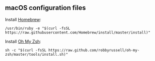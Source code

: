 ## macOS configuration files
Install [Homebrew](https://brew.sh/):
```
/usr/bin/ruby -e "$(curl -fsSL https://raw.githubusercontent.com/Homebrew/install/master/install)"
```

Install [Oh My Zsh](https://ohmyz.sh/):
```
sh -c "$(curl -fsSL https://raw.github.com/robbyrussell/oh-my-zsh/master/tools/install.sh)"
```
